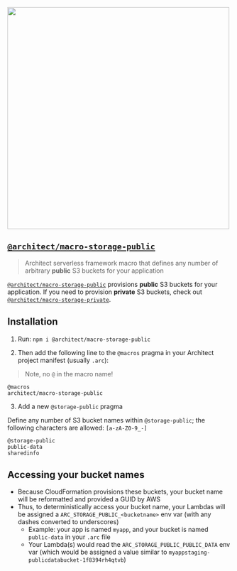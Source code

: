 [<img src="https://assets.arc.codes/architect-logo-500b@2x.png" width=500>](https://www.npmjs.com/package/@architect/architect)

## [`@architect/macro-storage-public`](https://www.npmjs.com/package/@architect/macro-storage-public)

> Architect serverless framework macro that defines any number of arbitrary **public** S3 buckets for your application

[`@architect/macro-storage-public`](https://www.npmjs.com/package/@architect/macro-storage-public) provisions **public** S3 buckets for your application. If you need to provision **private** S3 buckets, check out [`@architect/macro-storage-private`](https://www.npmjs.com/package/@architect/macro-storage-private).


## Installation

1. Run: `npm i @architect/macro-storage-public`

2. Then add the following line to the `@macros` pragma in your Architect project manifest (usually `.arc`):

> Note, no `@` in the macro name!

```
@macros
architect/macro-storage-public
```

3. Add a new `@storage-public` pragma

Define any number of S3 bucket names within `@storage-public`; the following characters are allowed: `[a-zA-Z0-9_-]`

```
@storage-public
public-data
sharedinfo
```


## Accessing your bucket names

- Because CloudFormation provisions these buckets, your bucket name will be reformatted and provided a GUID by AWS
- Thus, to deterministically access your bucket name, your Lambdas will be assigned a `ARC_STORAGE_PUBLIC_<bucketname>` env var (with any dashes converted to underscores)
  - Example: your app is named `myapp`, and your bucket is named `public-data` in your `.arc` file
  - Your Lambda(s) would read the `ARC_STORAGE_PUBLIC_PUBLIC_DATA` env var (which would be assigned a value similar to `myappstaging-publicdatabucket-1f8394rh4qtvb`)
